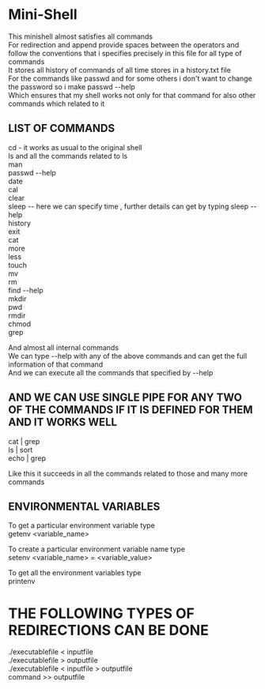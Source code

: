 # Mini-Shell
This minishell almost satisfies all commands <br/>
For redirection and append provide spaces between the operators and follow the conventions that i specifies precisely in this file for all type of commands <br/>
It stores all history of commands of all time stores in a history.txt file <br/>
For the commands like passwd and for some others i don't want to change the password so i make passwd --help <br/>
Which ensures that my shell works not only for that command for also other commands which related to it  <br/>

## LIST OF COMMANDS

cd - it works as usual to the original shell <br/>
ls and all the commands related to ls <br/>
man <br/>
passwd --help <br/>
date <br/>
cal <br/>
clear <br/>
sleep -- here we can specify time , further details can get by typing sleep --help <br/>
history <br/>
exit <br/>
cat <br/>
more <br/>
less <br/>
touch <br/>
mv <br/>
rm <br/>
find --help <br/>
mkdir <br/>
pwd <br/>
rmdir <br/>
chmod <br/>
grep <br/>

And almost all internal commands <br/>
We can type --help with any of the above commands and can get the full information of that command <br/>
And we can execute all the commands that specified by --help <br/>

## AND WE CAN USE SINGLE PIPE FOR ANY TWO OF THE COMMANDS IF IT IS DEFINED FOR THEM AND IT WORKS WELL

cat <filename> | grep <expresion> <br/>
ls | sort <br/>
echo | grep <br/>

Like this it succeeds in all the commands related to those and many more commands <br/>

## ENVIRONMENTAL VARIABLES

To get a particular environment variable type <br/>
getenv <variable_name>  <br/>

To create a particular environment variable name type <br/>
setenv <variable_name> = <variable_value> <br/>

To get all the environment variables type <br/>
printenv <br/>


# THE FOLLOWING TYPES OF REDIRECTIONS CAN BE DONE <br/>

./executablefile < inputfile <br/>
./executablefile > outputfile <br/>
./executablefile < inputfile > outputfile <br/>
command >> outputfile <br/>
